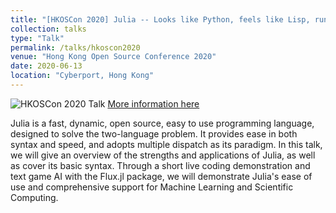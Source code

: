 ```yaml
---
title: "[HKOSCon 2020] Julia -- Looks like Python, feels like Lisp, runs like C/Fortran"
collection: talks
type: "Talk"
permalink: /talks/hkoscon2020
venue: "Hong Kong Open Source Conference 2020"
date: 2020-06-13
location: "Cyberport, Hong Kong"
---
```

![HKOSCon 2020 Talk](https://chinglamchoi.github.io/cchoi/files/hkoscon2020.PNG)
[More information here](https://hkoscon.org/2020/topics/julia-looks-python-feels-lisp-runs-cfortran)

Julia is a fast, dynamic, open source, easy to use programming language, designed to solve the two-language problem. It provides ease in both syntax and speed, and adopts multiple dispatch as its paradigm. In this talk, we will give an overview of the strengths and applications of Julia, as well as cover its basic syntax. Through a short live coding demonstration and text game AI with the Flux.jl package, we will demonstrate Julia's ease of use and comprehensive support for Machine Learning and Scientific Computing.
